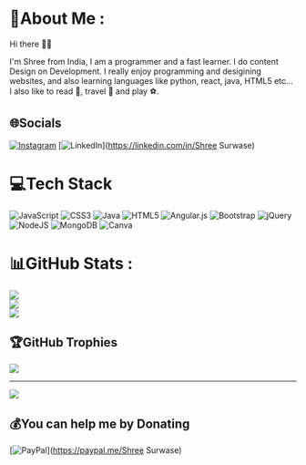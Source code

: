 # 💫About Me :
Hi there 👋🏼

I'm Shree from India, I am a programmer and a fast learner. I do content Design on Development. I really enjoy programming and desigining websites, and also learning languages like python, react, java, HTML5 etc... I also like to read 📖, travel 🛫 and play ⚽.

## 🌐Socials
[![Instagram](https://img.shields.io/badge/Instagram-%23E4405F.svg?logo=Instagram&logoColor=white)](https://instagram.com/iam_shree_23) [![LinkedIn](https://img.shields.io/badge/LinkedIn-%230077B5.svg?logo=linkedin&logoColor=white)](https://linkedin.com/in/Shree Surwase) 

# 💻Tech Stack
![JavaScript](https://img.shields.io/badge/javascript-%23323330.svg?style=for-the-badge&logo=javascript&logoColor=%23F7DF1E) ![CSS3](https://img.shields.io/badge/css3-%231572B6.svg?style=for-the-badge&logo=css3&logoColor=white) ![Java](https://img.shields.io/badge/java-%23ED8B00.svg?style=for-the-badge&logo=java&logoColor=white) ![HTML5](https://img.shields.io/badge/html5-%23E34F26.svg?style=for-the-badge&logo=html5&logoColor=white) ![Angular.js](https://img.shields.io/badge/angular.js-%23E23237.svg?style=for-the-badge&logo=angularjs&logoColor=white) ![Bootstrap](https://img.shields.io/badge/bootstrap-%23563D7C.svg?style=for-the-badge&logo=bootstrap&logoColor=white) ![jQuery](https://img.shields.io/badge/jquery-%230769AD.svg?style=for-the-badge&logo=jquery&logoColor=white) ![NodeJS](https://img.shields.io/badge/node.js-6DA55F?style=for-the-badge&logo=node.js&logoColor=white) ![MongoDB](https://img.shields.io/badge/MongoDB-%234ea94b.svg?style=for-the-badge&logo=mongodb&logoColor=white) ![Canva](https://img.shields.io/badge/Canva-%2300C4CC.svg?style=for-the-badge&logo=Canva&logoColor=white)
# 📊GitHub Stats :
![](https://github-readme-stats.vercel.app/api?username=Shree-MAVERICK&theme=radical&hide_border=false&include_all_commits=false&count_private=false)<br/>
![](https://github-readme-streak-stats.herokuapp.com/?user=Shree-MAVERICK&theme=radical&hide_border=false)<br/>
![](https://github-readme-stats.vercel.app/api/top-langs/?username=Shree-MAVERICK&theme=radical&hide_border=false&include_all_commits=false&count_private=false&layout=compact)

## 🏆GitHub Trophies
![](https://github-profile-trophy.vercel.app/?username=Shree-MAVERICK&theme=onedark&no-frame=false&no-bg=true&margin-w=4)

---
[![](https://visitcount.itsvg.in/api?id=Shree-MAVERICK&icon=2&color=8)](https://visitcount.itsvg.in)

  ## 💰You can help me by Donating
  [![PayPal](https://img.shields.io/badge/PayPal-00457C?style=for-the-badge&logo=paypal&logoColor=white)](https://paypal.me/Shree Surwase) 

  <!-- Proudly created with GPRM ( https://gprm.itsvg.in ) -->
  
